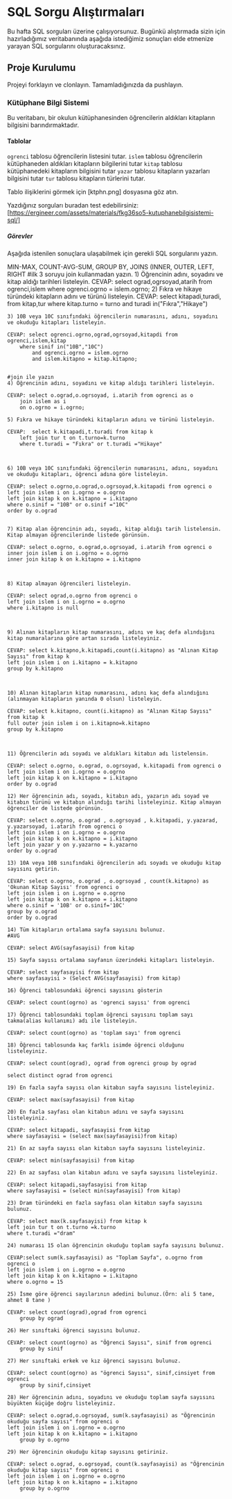 # SQL Sorgu Alıştırmaları

Bu hafta SQL sorguları üzerine çalışıyorsunuz. Bugünkü alıştırmada sizin için hazırladığımız veritabanında aşağıda istediğimiz sonuçları elde etmenize yarayan SQL sorgularını oluşturacaksınız.

## Proje Kurulumu

Projeyi forklayın ve clonlayın. Tamamladığınızda da pushlayın.

### Kütüphane Bilgi Sistemi

Bu veritabanı, bir okulun kütüphanesinden öğrencilerin aldıkları kitapların bilgisini barındırmaktadır.

#### Tablolar

`ogrenci` tablosu öğrencilerin listesini tutar.
`islem` tablosu öğrencilerin kütüphaneden aldıkları kitapların bilgilerini tutar
`kitap` tablosu kütüphanedeki kitapların bilgisini tutar
`yazar` tablosu kitapların yazarları bilgisini tutar
`tur` tablosu kitapların türlerini tutar.

Tablo ilişiklerini görmek için [ktphn.png] dosyasına göz atın.

Yazdığınız sorguları buradan test edebilirsiniz: [https://ergineer.com/assets/materials/fkg36so5-kutuphanebilgisistemi-sql/]

##### Görevler

Aşağıda istenilen sonuçlara ulaşabilmek için gerekli SQL sorgularını yazın.

MIN-MAX, COUNT-AVG-SUM, GROUP BY, JOINS (INNER, OUTER, LEFT, RIGHT
#ilk 3 soruyu join kullanmadan yazın. 1) Öğrencinin adını, soyadını ve kitap aldığı tarihleri listeleyin.
CEVAP: select ograd,ogrsoyad,atarih from ogrenci,islem where ogrenci.ogrno = islem.ogrno; 2) Fıkra ve hikaye türündeki kitapların adını ve türünü listeleyin.
CEVAP: select kitapadi,turadi, from kitap,tur
where kitap.turno = turno and turadi in("Fıkra","Hikaye")

    3) 10B veya 10C sınıfındaki öğrencilerin numarasını, adını, soyadını ve okuduğu kitapları listeleyin.

    CEVAP: select ogrenci.ogrno,ograd,ogrsoyad,kitapdi from ogrenci,islem,kitap
    	where sinif in("10B","10C")
    		and ogrenci.ogrno = islem.ogrno
    		and islem.kitapno = kitap.kitapno;


    #join ile yazın
    4) Öğrencinin adını, soyadını ve kitap aldığı tarihleri listeleyin.

    CEVAP: select o.ograd,o.ogrsoyad, i.atarih from ogrenci as o
    	join islem as i
    	on o.ogrno = i.ogrno;

    5) Fıkra ve hikaye türündeki kitapların adını ve türünü listeleyin.

    CEVAP:	select k.kitapadi,t.turadi from kitap k
    	left join tur t on t.turno=k.turno
    	where t.turadi = "Fıkra" or t.turadi ="Hikaye"



    6) 10B veya 10C sınıfındaki öğrencilerin numarasını, adını, soyadını ve okuduğu kitapları, öğrenci adına göre listeleyin.

    CEVAP: select o.ogrno,o.ograd,o.ogrsoyad,k.kitapadi from ogrenci o
    left join islem i on i.ogrno = o.ogrno
    left join kitap k on k.kitapno = i.kitapno
    where o.sinif = "10B" or o.sinif ="10C"
    order by o.ograd


    7) Kitap alan öğrencinin adı, soyadı, kitap aldığı tarih listelensin. Kitap almayan öğrencilerinde listede görünsün.

    CEVAP: select o.ogrno, o.ograd,o.ogrsoyad, i.atarih from ogrenci o
    inner join islem i on i.ogrno = o.ogrno
    inner join kitap k on k.kitapno = i.kitapno



    8) Kitap almayan öğrencileri listeleyin.

    CEVAP: select ograd,o.ogrno from ogrenci o
    left join islem i on i.ogrno = o.ogrno
    where i.kitapno is null



    9) Alınan kitapların kitap numarasını, adını ve kaç defa alındığını kitap numaralarına göre artan sırada listeleyiniz.

    CEVAP: select k.kitapno,k.kitapadi,count(i.kitapno) as "Alınan Kitap Sayısı" from kitap k
    left join islem i on i.kitapno = k.kitapno
    group by k.kitapno



    10) Alınan kitapların kitap numarasını, adını kaç defa alındığını (alınmayan kitapların yanında 0 olsun) listeleyin.

    CEVAP: select k.kitapno, count(i.kitapno) as "Alınan Kitap Sayısı" from kitap k
    full outer join islem i on i.kitapno=k.kitapno
    group by k.kitapno



    11) Öğrencilerin adı soyadı ve aldıkları kitabın adı listelensin.

    CEVAP: select o.ogrno, o.ograd, o.ogrsoyad, k.kitapadi from ogrenci o
    left join islem i on i.ogrno = o.ogrno
    left join kitap k on k.kitapno = i.kitapno
    order by o.ograd

    12) Her öğrencinin adı, soyadı, kitabın adı, yazarın adı soyad ve kitabın türünü ve kitabın alındığı tarihi listeleyiniz. Kitap almayan öğrenciler de listede görünsün.

    CEVAP: select o.ogrno, o.ograd , o.ogrsoyad , k.kitapadi, y.yazarad, y.yazarsoyad, i.atarih from ogrenci o
    left join islem i on i.ogrno = o.ogrno
    left join kitap k on k.kitapno = i.kitapno
    left join yazar y on y.yazarno = k.yazarno
    order by o.ograd

    13) 10A veya 10B sınıfındaki öğrencilerin adı soyadı ve okuduğu kitap sayısını getirin.

    CEVAP: select o.ogrno, o.ograd , o.ogrsoyad , count(k.kitapno) as 'Okunan Kitap Sayısı' from ogrenci o
    left join islem i on i.ogrno = o.ogrno
    left join kitap k on k.kitapno = i.kitapno
    where o.sinif = '10B' or o.sinif='10C'
    group by o.ograd
    order by o.ograd

    14) Tüm kitapların ortalama sayfa sayısını bulunuz.
    #AVG

    CEVAP: select AVG(sayfasayisi) from kitap

    15) Sayfa sayısı ortalama sayfanın üzerindeki kitapları listeleyin.

    CEVAP: select sayfasayisi from kitap
    where sayfasayisi > (Select AVG(sayfasayisi) from kitap)

    16) Öğrenci tablosundaki öğrenci sayısını gösterin

    CEVAP: select count(ogrno) as 'ogrenci sayısı' from ogrenci

    17) Öğrenci tablosundaki toplam öğrenci sayısını toplam sayı takma(alias kullanımı) adı ile listeleyin.

    CEVAP: select count(ogrno) as 'toplam sayı' from ogrenci

    18) Öğrenci tablosunda kaç farklı isimde öğrenci olduğunu listeleyiniz.

    CEVAP: select count(ograd), ograd from ogrenci group by ograd

    select distinct ograd from ogrenci

    19) En fazla sayfa sayısı olan kitabın sayfa sayısını listeleyiniz.

    CEVAP: select max(sayfasayisi) from kitap

    20) En fazla sayfası olan kitabın adını ve sayfa sayısını listeleyiniz.

    CEVAP: select kitapadi, sayfasayisi from kitap
    where sayfasayisi = (select max(sayfasayisi)from kitap)

    21) En az sayfa sayısı olan kitabın sayfa sayısını listeleyiniz.

    CEVAP: select min(sayfasayisi) from kitap

    22) En az sayfası olan kitabın adını ve sayfa sayısını listeleyiniz.

    CEVAP: select kitapadi,sayfasayisi from kitap
    where sayfasayisi = (select min(sayfasayisi) from kitap)

    23) Dram türündeki en fazla sayfası olan kitabın sayfa sayısını bulunuz.

    CEVAP: select max(k.sayfasayisi) from kitap k
    left join tur t on t.turno =k.turno
    where t.turadi ="dram"

    24) numarası 15 olan öğrencinin okuduğu toplam sayfa sayısını bulunuz.

    CEVAP:select sum(k.sayfasayisi) as "Toplam Sayfa", o.ogrno from ogrenci o
    left join islem i on i.ogrno = o.ogrno
    left join kitap k on k.kitapno = i.kitapno
    where o.ogrno = 15

    25) İsme göre öğrenci sayılarının adedini bulunuz.(Örn: ali 5 tane, ahmet 8 tane )

    CEVAP: select count(ograd),ograd from ogrenci
    	group by ograd

    26) Her sınıftaki öğrenci sayısını bulunuz.

    CEVAP: select count(ogrno) as "Öğrenci Sayısı", sinif from ogrenci
    	group by sinif

    27) Her sınıftaki erkek ve kız öğrenci sayısını bulunuz.

    CEVAP: select count(ogrno) as "ögrenci Sayısı", sinif,cinsiyet from ogrenci
    	group by sinif,cinsiyet

    28) Her öğrencinin adını, soyadını ve okuduğu toplam sayfa sayısını büyükten küçüğe doğru listeleyiniz.

    CEVAP: select o.ograd,o.ogrsoyad, sum(k.sayfasayisi) as "Öğrencinin okuduğu sayfa sayısı" from ogrenci o
    left join islem i on i.ogrno = o.ogrno
    left join kitap k on k.kitapno = i.kitapno
    	group by o.ogrno

    29) Her öğrencinin okuduğu kitap sayısını getiriniz.

    CEVAP: select o.ograd, o.ogrsoyad, count(k.sayfasayisi) as "Öğrencinin okuduğu kitap sayısı" from ogrenci o
    left join islem i on i.ogrno = o.ogrno
    left join kitap k on k.kitapno = i.kitapno
    	group by o.ogrno
